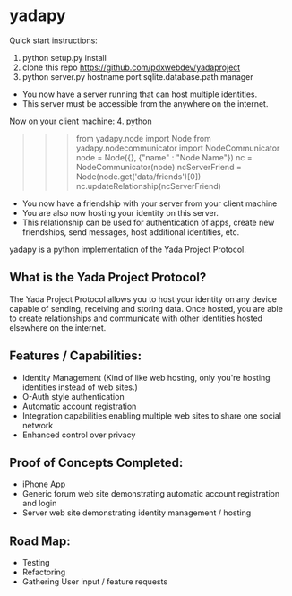 yadapy
======

Quick start instructions: 
1. python setup.py install
2. clone this repo https://github.com/pdxwebdev/yadaproject
3. python server.py hostname:port sqlite.database.path manager
* You now have a server running that can host multiple identities.
* This server must be accessible from the anywhere on the internet.

Now on your client machine:
4. python
 >>> from yadapy.node import Node
 >>> from yadapy.nodecommunicator import NodeCommunicator
 >>> node = Node({}, {"name" : "Node Name"})
 >>> nc = NodeCommunicator(node)
 >>> ncServerFriend = Node(node.get('data/friends')[0])
 >>> nc.updateRelationship(ncServerFriend)
* You now have a friendship with your server from your client machine
* You are also now hosting your identity on this server.
* This relationship can be used for authentication of apps, create new friendships, send messages, host additional identities, etc.



yadapy is a python implementation of the Yada Project Protocol.


What is the Yada Project Protocol?
-
The Yada Project Protocol allows you to host your identity on any device capable of sending, receiving and storing data. Once hosted, you are able to create relationships and communicate with other identities hosted elsewhere on the internet.  


Features / Capabilities:
---
- Identity Management (Kind of like web hosting, only you're hosting identities instead of web sites.)
- O-Auth style authentication
- Automatic account registration
- Integration capabilities enabling multiple web sites to share one social network
- Enhanced control over privacy

Proof of Concepts Completed:
---
- iPhone App
- Generic forum web site demonstrating automatic account registration and login
- Server web site demonstrating identity management / hosting

Road Map:
---
- Testing
- Refactoring
- Gathering User input / feature requests